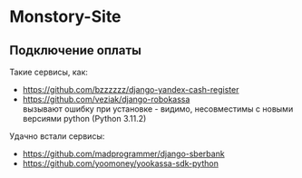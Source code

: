 # Monstory-Site

## Подключение оплаты
Такие сервисы, как:
* https://github.com/bzzzzzz/django-yandex-cash-register
* https://github.com/veziak/django-robokassa <br>
вызывают ошибку при установке - видимо, несовместимы с новыми версиями python (Python 3.11.2)

Удачно встали сервисы:
* https://github.com/madprogrammer/django-sberbank
* https://github.com/yoomoney/yookassa-sdk-python
